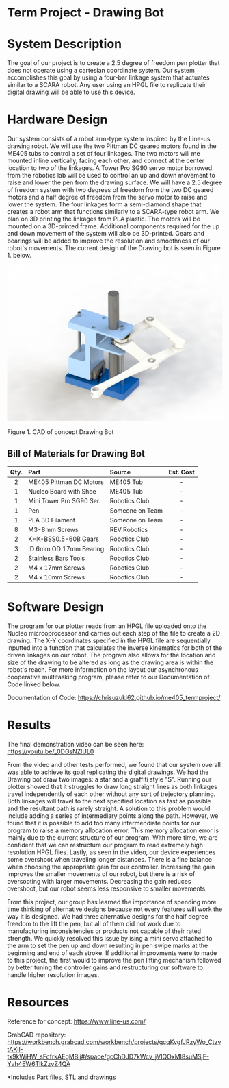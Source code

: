 # Term Project - Drawing Bot

# System Description

The goal of our project is to create a 2.5 degree of freedom pen plotter that does not operate using a cartesian coordinate system. Our system accomplishes this goal by using a four-bar linkage system that actuates similar to a SCARA robot. Any user using an HPGL file to replicate their digital drawing will be able to use this device.


# Hardware Design

Our system consists of a robot arm-type system inspired by the Line-us drawing robot. We will use the two Pittman DC geared motors found in the ME405 tubs to control a set of four linkages. The two motors will me mounted inline vertically, facing each other, and connect at the center location to two of the linkages. A Tower Pro SG90 servo motor borrowed from the robotics lab will be used to control an up and down movement to raise and lower the pen from the drawing surface. We will have a 2.5 degree of freedom system with two degrees of freedom from the two DC geared motors and a half degree of freedom from the servo motor to raise and lower the system. The four linkages form a semi-diamond shape that creates a robot arm that functions similarly to a SCARA-type robot arm. We plan on 3D printing the linkages from PLA plastic. The motors will be mounted on a 3D-printed frame. Additional components required for the up and down movement of the system will also be 3D-printed. Gears and bearings will be added to improve the resolution and smoothness of our robot's movements. The current design of the Drawing bot is seen in Figure 1. below.


![test](CAD.JPG)

Figure 1. CAD of concept Drawing Bot

## Bill of Materials for Drawing Bot

| Qty. | Part                    | Source                | Est. Cost |
|:----:|:----------------------  |:----------------------|:---------:|
|  2   | ME405 Pittman DC Motors | ME405 Tub             |     -     |
|  1   | Nucleo Board with Shoe  | ME405 Tub             |     -     |
|  1   | Mini Tower Pro SG90 Ser.| Robotics Club         |     -     |
|  1   | Pen                     | Someone on Team       |     -     |
|  1   | PLA 3D Filament         | Someone on Team       |     -     |
|  8   | M3-8mm Screws           | REV Robotics          |     -     |
|  2   | KHK-BSS0.5-60B Gears    | Robotics Club         |     -     |
|  3   | ID 6mm OD 17mm Bearing  | Robotics Club         |     -     |
|  2   | Stainless Bars Tools    | Robotics Club         |     -     |
|  2   | M4 x 17mm Screws        | Robotics Club         |     -     |
|  2   | M4 x 10mm Screws        | Robotics Club         |     -     |

# Software Design

The program for our plotter reads from an HPGL file uploaded onto the Nucleo micrcoprocessor and carries out each step of the file to create a 2D drawing. The X-Y coordinates specified in the HPGL file are sequentially inputted into a function that calculates the inverse kinematics for both of the driven linkages on our robot. The program also allows for the location and size of the drawing to be altered as long as the drawing area is within the robot's reach. For more information on the layout our asynchronous cooperative multitasking program, please refer to our Documentation of Code linked below.

Documentation of Code: https://chrisuzuki62.github.io/me405_termproject/

# Results

The final demonstration video can be seen here: https://youtu.be/_0DGsNZlUL0

From the video and other tests performed, we found that our system overall was able to achieve its goal replicating the digital drawings. We had the Drawing bot draw two images: a star and a graffiti style "S". Running our plotter showed that it struggles to draw long straight lines as both linkages travel independently of each other without any sort of trejectory planning. Both linkages will travel to the next specified location as fast as possible and the resultant path is rarely straight.  A solution to this problem would include adding a series of intermediary points along the path. However, we found that it is possible to add too many intermendiate points for our program to raise a memory allocation error. This memory allocation error is mainly due to the current structure of our program. With more time, we are confident that we can restructure our program to read extremely high resolution HPGL files. Lastly, as seen in the video, our device experiences some overshoot when traveling longer distances. There is a fine balance when choosing the appropriate gain for our controller. Increasing the gain improves the smaller movements of our robot, but there is a risk of oversooting with larger movements. Decreasing the gain reduces overshoot, but our robot seems less responsive to smaller movements.

From this project, our group has learned the importance of spending more time thinking of alternative designs because not every features will work the way it is designed. We had three alternative designs for the half degree freedom to the lift the pen, but all of them did not work due to manufacturing inconsistencies or products not capable of their rated strength. We quickly resolved this issue by ising a mini servo attached to the arm to set the pen up and down resulting in pen swipe marks at the beginning and end of each stroke. If additional improvments were to made to this project, the first would to improve the pen lifting mechanism followed by better tuning the controller gains and restructuring our software to handle higher resolution images.

# Resources
Reference for concept: https://www.line-us.com/

GrabCAD repository: https://workbench.grabcad.com/workbench/projects/gcqKvgfJRzyWo_CtzvtAKlI-tx9kWjHW_sFcfrkAEgMBij#/space/gcChDJD7kWcv_jVIQOxMI8suMSjF-Yvh4EW6TlkZzvZ4QA

*Includes Part files, STL and drawings
